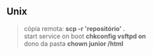 ## Unix 

> cópia remota: **scp -r 'repositório' .**    
> start service on boot **chkconfig vsftpd on**  
> dono da pasta **chown junior /html** 